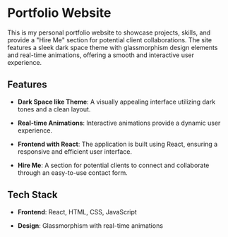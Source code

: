 # Portfolio Website

This is my personal portfolio website  to showcase projects, skills, and provide a "Hire Me" section for potential client collaborations. The site features a sleek dark space theme with glassmorphism design elements and real-time animations, offering a smooth and interactive user experience.

## Features

- **Dark Space like Theme**: A visually appealing interface utilizing dark tones and a clean layout.


- **Real-time Animations**: Interactive animations provide a dynamic user experience.

- **Frontend with React**: The application is built using React, ensuring a responsive and efficient user interface.

- **Hire Me**: A section for potential clients to connect and collaborate through an easy-to-use contact form.

## Tech Stack

- **Frontend**: React, HTML, CSS, JavaScript

- **Design**: Glassmorphism with real-time animations
